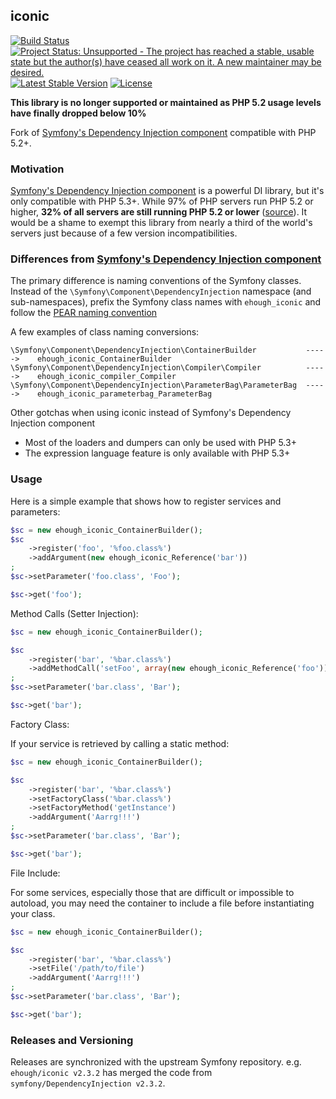## iconic

[![Build Status](https://secure.travis-ci.org/ehough/iconic.png)](http://travis-ci.org/ehough/iconic)
[![Project Status: Unsupported - The project has reached a stable, usable state but the author(s) have ceased all work on it. A new maintainer may be desired.](http://www.repostatus.org/badges/latest/unsupported.svg)](http://www.repostatus.org/#unsupported)
[![Latest Stable Version](https://poser.pugx.org/ehough/iconic/v/stable)](https://packagist.org/packages/ehough/iconic)
[![License](https://poser.pugx.org/ehough/iconic/license)](https://packagist.org/packages/ehough/iconic)

**This library is no longer supported or maintained as PHP 5.2 usage levels have finally dropped below 10%**

Fork of [Symfony's Dependency Injection component](https://github.com/symfony/DependencyInjection) compatible with PHP 5.2+.

### Motivation

[Symfony's Dependency Injection component](https://github.com/symfony/DependencyInjection) is a powerful DI library, but it's only compatible with PHP 5.3+. While 97% of PHP servers run PHP 5.2 or higher,
**32% of all servers are still running PHP 5.2 or lower** ([source](http://w3techs.com/technologies/details/pl-php/5/all)).
It would be a shame to exempt this library from nearly a third of the world's servers just because of a few version incompatibilities.

### Differences from [Symfony's Dependency Injection component](https://github.com/symfony/DependencyInjection)

The primary difference is naming conventions of the Symfony classes.
Instead of the `\Symfony\Component\DependencyInjection` namespace (and sub-namespaces), prefix the Symfony class names
with `ehough_iconic` and follow the [PEAR naming convention](http://pear.php.net/manual/en/standards.php)

A few examples of class naming conversions:

    \Symfony\Component\DependencyInjection\ContainerBuilder           ----->    ehough_iconic_ContainerBuilder
    \Symfony\Component\DependencyInjection\Compiler\Compiler          ----->    ehough_iconic_compiler_Compiler
    \Symfony\Component\DependencyInjection\ParameterBag\ParameterBag  ----->    ehough_iconic_parameterbag_ParameterBag

Other gotchas when using iconic instead of Symfony's Dependency Injection component

* Most of the loaders and dumpers can only be used with PHP 5.3+
* The expression language feature is only available with PHP 5.3+

### Usage

Here is a simple example that shows how to register services and parameters:

```php
$sc = new ehough_iconic_ContainerBuilder();
$sc
    ->register('foo', '%foo.class%')
    ->addArgument(new ehough_iconic_Reference('bar'))
;
$sc->setParameter('foo.class', 'Foo');

$sc->get('foo');
```

Method Calls (Setter Injection):

```php
$sc = new ehough_iconic_ContainerBuilder();

$sc
    ->register('bar', '%bar.class%')
    ->addMethodCall('setFoo', array(new ehough_iconic_Reference('foo')))
;
$sc->setParameter('bar.class', 'Bar');

$sc->get('bar');
```

Factory Class:

If your service is retrieved by calling a static method:

```php
$sc = new ehough_iconic_ContainerBuilder();

$sc
    ->register('bar', '%bar.class%')
    ->setFactoryClass('%bar.class%')
    ->setFactoryMethod('getInstance')
    ->addArgument('Aarrg!!!')
;
$sc->setParameter('bar.class', 'Bar');

$sc->get('bar');
```

File Include:

For some services, especially those that are difficult or impossible to
autoload, you may need the container to include a file before
instantiating your class.

```php
$sc = new ehough_iconic_ContainerBuilder();

$sc
    ->register('bar', '%bar.class%')
    ->setFile('/path/to/file')
    ->addArgument('Aarrg!!!')
;
$sc->setParameter('bar.class', 'Bar');

$sc->get('bar');
```

### Releases and Versioning

Releases are synchronized with the upstream Symfony repository. e.g. `ehough/iconic v2.3.2` has merged the code
from `symfony/DependencyInjection v2.3.2`.
